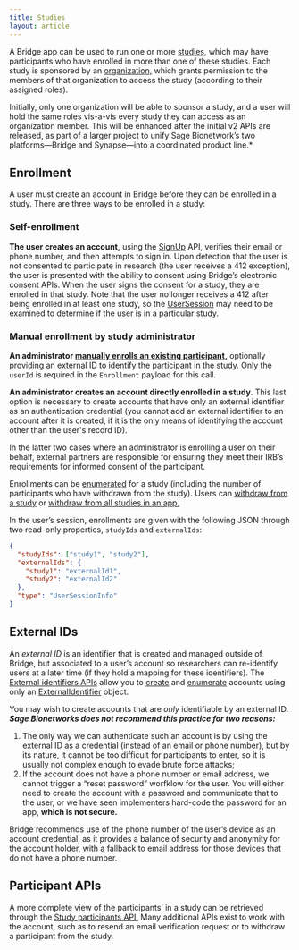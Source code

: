 ```yaml
---
title: Studies
layout: article
---
```


<div id="toc"></div>

A Bridge app can be used to run one or more [studies](/model-browser.html#Study), which may have participants who have enrolled in more than one of these studies. Each study is sponsored by an [organization,](/articles/v2/authorization.html#organizations) which grants permission to the members of that organization to access the study (according to their assigned roles). 

<div class="ui icon message">
  <i class="circle info icon"></i>
  <div class="content">
  Initially, only one organization will be able to sponsor a study, and a user will hold the same roles vis-a-vis every study they can access as an organization member. This will be enhanced after the initial v2 APIs are released, as part of a larger project to unify Sage Bionetwork’s two platforms—Bridge and Synapse—into a coordinated product line.*
  </div>
</div>

## Enrollment

A user must create an account in Bridge before they can be enrolled in a study. There are three ways to be enrolled in a study:

### Self-enrollment

**The user creates an account,** using the [SignUp](/swagger-ui/index.html#/Authentication/signUp) API, verifies their email or phone number, and then attempts to sign in. Upon detection that the user is not consented to participate in research (the user receives a 412 exception), the user is presented with the ability to consent using Bridge’s electronic consent APIs. When the user signs the consent for a study, they are enrolled in that study. Note that the user no longer receives a 412 after being enrolled in at least one study, so the [UserSession](/model-browser.html#UserSession) may need to be examined to determine if the user is in a particular study.

### Manual enrollment by study administrator

**An administrator [manually enrolls an existing participant,](/swagger-ui/index.html#/Studies/enrollParticipant)** optionally providing an external ID to identify the participant in the study. Only the `userId` is required in the `Enrollment` payload for this call.

**An administrator creates an account directly enrolled in a study.** This last option is necessary to create accounts that have only an external identifier as an authentication credential (you cannot add an external identifier to an account after it is created, if it is the only means of identifying the account other than the user's record ID).

In the latter two cases where an administrator is enrolling a user on their behalf, external partners are responsible for ensuring they meet their IRB’s requirements for informed consent of the participant.

Enrollments can be [enumerated](/swagger-ui/index.html#/Studies/getEnrollees) for a study (including the number of participants who have withdrawn from the study). Users can [withdraw from a study](/swagger-ui/index.html#/Studies/withdrawParticipant) or [withdraw from all studies in an app.](/swagger-ui/index.html#/Consents/withdrawFromApp)

In the user’s session, enrollments are given with the following JSON through two read-only properties, `studyIds` and `externalIds`:

```json
{
  "studyIds": ["study1", "study2"],
  "externalIds": {
    "study1": "externalId1",
    "study2": "externalId2"
  },
  "type": "UserSessionInfo"
}
```

## External IDs

An *external ID* is an identifier that is created and managed outside of Bridge, but associated to a user’s account so researchers can re-identify users at a later time (if they hold a mapping for these identifiers). The [External  identifiers APIs](/swagger-ui/index.html#/External%20Identifiers) allow you to [create](/swagger-ui/index.html#/External%20Identifiers/createExternalId) and [enumerate](/swagger-ui/index.html#/External%20Identifiers/getExternalIds) accounts using only an [ExternalIdentifier](/model-browser.html#ExternalIdentifier) object. 

You may wish to create accounts that are *only* identifiable by an external ID. ***Sage Bionetworks does not recommend this practice for two reasons:***

1. The only way we can authenticate such an account is by using the external ID as a credential (instead of an email or phone number), but by its nature, it cannot be too difficult for participants to enter, so it is usually not complex enough to evade brute force attacks;
1. If the account does not have a phone number or email address, we cannot trigger a “reset password” worfklow for the user. You will either need to create the account with a password and communicate that to the user, or  we have seen implementers hard-code the password for an app, **which is not secure.**

Bridge recommends use of the phone number of the user’s device as an account credential, as it provides a balance of security and anonymity for the account holder, with a fallback to email address for those devices that do not have a phone number.

## Participant APIs

A more complete view of the participants’ in a study can be retrieved through the [Study participants API.](/swagger-ui/index.html#/Study%20Participants) Many additional APIs exist to work with the account, such as to resend an email verification request or to withdraw a participant from the study. 